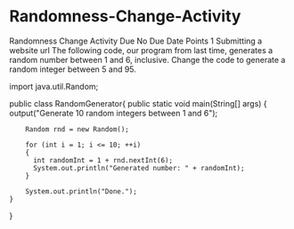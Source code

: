 # Randomness-Change-Activity
Randomness Change Activity
Due No Due Date  Points 1  Submitting a website url
The following code, our program from last time, generates a random number between 1 and 6, inclusive. Change the code to generate a random integer between 5 and 95.

import java.util.Random;

public class RandomGenerator{
    public static void main(String[] args)
    {
        output("Generate 10 random integers between 1 and 6");

        Random rnd = new Random();
        
        for (int i = 1; i <= 10; ++i)
        {
          int randomInt = 1 + rnd.nextInt(6);
          System.out.println("Generated number: " + randomInt);
        }
    
        System.out.println("Done.");
    }
}
